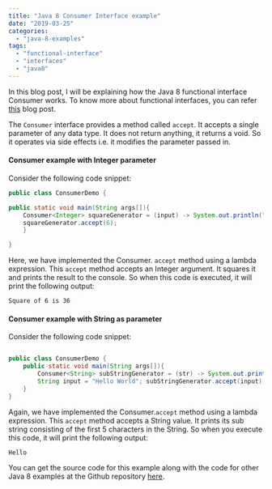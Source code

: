 ```yaml
---
title: "Java 8 Consumer Interface example"
date: "2019-03-25"
categories: 
  - "java-8-examples"
tags: 
  - "functional-interface"
  - "interfaces"
  - "java8"
---
```


In this blog post, I will be explaining how the Java 8 functional interface Consumer works. To know more about functional interfaces, you can refer [this](../java8-features/java-8-functional-interface.md) blog post.

The `Consumer` interface provides a method called `accept`. It accepts a single parameter of any data type. It does not return anything, it returns a void. So it operates via side effects i.e. it modifies the parameter passed in.

#### Consumer example with Integer parameter

Consider the following code snippet:

````java
public class ConsumerDemo {

public static void main(String args[]){ 
    Consumer<Integer> squareGenerator = (input) -> System.out.println("Square of "+input +" is "+(input\*input)); 
    squareGenerator.accept(6);  
    }

} 

````

Here, we have implemented the Consumer. `accept` method using a lambda expression. This `accept` method accepts an Integer argument. It squares it and prints the result to the console. So when this code is executed, it will print the following output:

```
Square of 6 is 36
```

#### Consumer example with String as parameter

Consider the following code snippet:

````java

public class ConsumerDemo { 
    public static void main(String args[]){ 
        Consumer<String> subStringGenerator = (str) -> System.out.println(str.substring(0, 5));
        String input = "Hello World"; subStringGenerator.accept(input); 
    } 
}
````

Again, we have implemented the Consumer.`accept` method using a lambda expression. This `accept` method accepts a String value. It prints its sub string consisting of the first 5 characters in the String. So when you execute this code, it will print the following output:

```
Hello
```

You can get the source code for this example along with the code for other Java 8 examples at the Github repository [here](https://github.com/reshmabidikar/Java8Demo).
